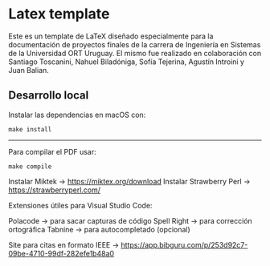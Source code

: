 # Latex template

Este es un template de LaTeX diseñado especialmente para la documentación de proyectos finales de la carrera de Ingeniería en Sistemas de la Universidad ORT Uruguay.
El mismo fue realizado en colaboración con Santiago Toscanini, Nahuel Biladóniga, Sofía Tejerina, Agustín Introini y Juan Balian.

## Desarrollo local

Instalar las dependencias en macOS con:

```shell
make install
```

---

Para compilar el PDF usar:

```shell
make compile
```

Instalar Miktek ->  https://miktex.org/download
Instalar Strawberry Perl -> https://strawberryperl.com/

Extensiones útiles para Visual Studio Code:

Polacode -> para sacar capturas de código
Spell Right -> para corrección ortográfica
Tabnine -> para autocompletado (opcional)


Site para citas en formato IEEE -> https://app.bibguru.com/p/253d92c7-09be-4710-99df-282efe1b48a0